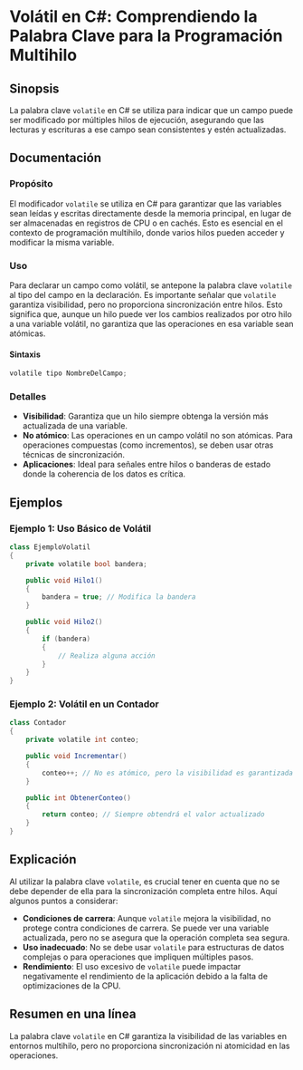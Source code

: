 <!--
Meta Description: # Volátil en C#: Comprendiendo la Palabra Clave para la Programación Multihilo ## Sinopsis La palabra clave `volatile` en C# se utiliza para indicar q...
Meta Keywords: volatile, que, para, volátil, las
-->

# Volátil en C#: Comprendiendo la Palabra Clave para la Programación Multihilo

## Sinopsis
La palabra clave `volatile` en C# se utiliza para indicar que un campo puede ser modificado por múltiples hilos de ejecución, asegurando que las lecturas y escrituras a ese campo sean consistentes y estén actualizadas.

## Documentación
### Propósito
El modificador `volatile` se utiliza en C# para garantizar que las variables sean leídas y escritas directamente desde la memoria principal, en lugar de ser almacenadas en registros de CPU o en cachés. Esto es esencial en el contexto de programación multihilo, donde varios hilos pueden acceder y modificar la misma variable. 

### Uso
Para declarar un campo como volátil, se antepone la palabra clave `volatile` al tipo del campo en la declaración. Es importante señalar que `volatile` garantiza visibilidad, pero no proporciona sincronización entre hilos. Esto significa que, aunque un hilo puede ver los cambios realizados por otro hilo a una variable volátil, no garantiza que las operaciones en esa variable sean atómicas.

#### Sintaxis
```csharp
volatile tipo NombreDelCampo;
```

### Detalles
- **Visibilidad**: Garantiza que un hilo siempre obtenga la versión más actualizada de una variable.
- **No atómico**: Las operaciones en un campo volátil no son atómicas. Para operaciones compuestas (como incrementos), se deben usar otras técnicas de sincronización.
- **Aplicaciones**: Ideal para señales entre hilos o banderas de estado donde la coherencia de los datos es crítica.

## Ejemplos
### Ejemplo 1: Uso Básico de Volátil
```csharp
class EjemploVolatil
{
    private volatile bool bandera;

    public void Hilo1()
    {
        bandera = true; // Modifica la bandera
    }

    public void Hilo2()
    {
        if (bandera)
        {
            // Realiza alguna acción
        }
    }
}
```

### Ejemplo 2: Volátil en un Contador
```csharp
class Contador
{
    private volatile int conteo;

    public void Incrementar()
    {
        conteo++; // No es atómico, pero la visibilidad es garantizada
    }

    public int ObtenerConteo()
    {
        return conteo; // Siempre obtendrá el valor actualizado
    }
}
```

## Explicación
Al utilizar la palabra clave `volatile`, es crucial tener en cuenta que no se debe depender de ella para la sincronización completa entre hilos. Aquí algunos puntos a considerar:

- **Condiciones de carrera**: Aunque `volatile` mejora la visibilidad, no protege contra condiciones de carrera. Se puede ver una variable actualizada, pero no se asegura que la operación completa sea segura.
- **Uso inadecuado**: No se debe usar `volatile` para estructuras de datos complejas o para operaciones que impliquen múltiples pasos.
- **Rendimiento**: El uso excesivo de `volatile` puede impactar negativamente el rendimiento de la aplicación debido a la falta de optimizaciones de la CPU.

## Resumen en una línea
La palabra clave `volatile` en C# garantiza la visibilidad de las variables en entornos multihilo, pero no proporciona sincronización ni atomicidad en las operaciones.